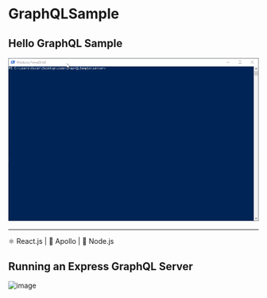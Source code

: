 # GraphQLSample
## Hello GraphQL Sample
![Alt Text](https://github.com/ofuen/GraphQLSample/blob/master/img/helloworld.gif)
***
 ⚛️ React.js | 🚀 Apollo | 🥑 Node.js
## Running an Express GraphQL Server
![image](https://user-images.githubusercontent.com/19554935/51706061-5d9f3000-1feb-11e9-9518-cbf42c6da055.png)
